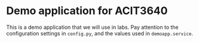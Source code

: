 # Demo application for ACIT3640

This is a demo application that we will use in labs.
Pay attention to the configuration settings in `config.py`, and the values used in `demoapp.service`.
